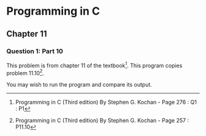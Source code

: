 # Programming in C
## Chapter 11
### Question 1: Part 10

This problem is from chapter 11 of the textbook[^1]. This program copies problem 11.10[^2].

You may wish to run the program and compare its output.


[^1]: Programming in C (Third edition) By Stephen G. Kochan - Page 276 : Q1 : P1
[^2]: Programming in C (Third edition) By Stephen G. Kochan - Page 257 : P11.10